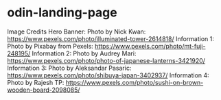 # odin-landing-page
Image Credits
Hero Banner: Photo by Nick Kwan: https://www.pexels.com/photo/illuminated-tower-2614818/
Information 1: Photo by Pixabay from Pexels: https://www.pexels.com/photo/mt-fuji-248195/
Information 2: Photo by Audrey Mari: https://www.pexels.com/photo/photo-of-japanese-lanterns-3421920/
Information 3: Photo by Aleksandar Pasaric: https://www.pexels.com/photo/shibuya-japan-3402937/
Information 4: Photo by Rajesh TP: https://www.pexels.com/photo/sushi-on-brown-wooden-board-2098085/